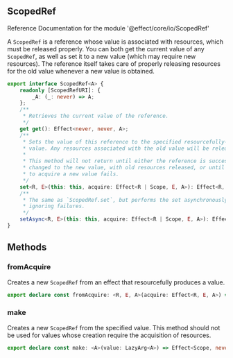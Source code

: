 ## ScopedRef

Reference Documentation for the module '@effect/core/io/ScopedRef'

A `ScopedRef` is a reference whose value is associated with resources,
which must be released properly. You can both get the current value of any
`ScopedRef`, as well as set it to a new value (which may require new
resources). The reference itself takes care of properly releasing resources
for the old value whenever a new value is obtained.

```ts
export interface ScopedRef<A> {
    readonly [ScopedRefURI]: {
        _A: (_: never) => A;
    };
    /**
     * Retrieves the current value of the reference.
     */
    get get(): Effect<never, never, A>;
    /**
     * Sets the value of this reference to the specified resourcefully-created
     * value. Any resources associated with the old value will be released.
     *
     * This method will not return until either the reference is successfully
     * changed to the new value, with old resources released, or until the attempt
     * to acquire a new value fails.
     */
    set<R, E>(this: this, acquire: Effect<R | Scope, E, A>): Effect<R, E, void>;
    /**
     * The same as `ScopedRef.set`, but performs the set asynchronously,
     * ignoring failures.
     */
    setAsync<R, E>(this: this, acquire: Effect<R | Scope, E, A>): Effect<R, E, void>;
}
```

## Methods

### fromAcquire

Creates a new `ScopedRef` from an effect that resourcefully produces a
value.

```ts
export declare const fromAcquire: <R, E, A>(acquire: Effect<R, E, A>) => Effect<Scope | R, E, ScopedRef<A>>;
```

### make

Creates a new `ScopedRef` from the specified value. This method should
not be used for values whose creation require the acquisition of resources.

```ts
export declare const make: <A>(value: LazyArg<A>) => Effect<Scope, never, ScopedRef<A>>;
```

